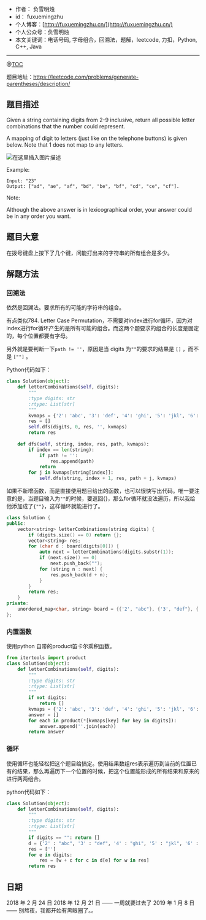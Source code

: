 
- 作者：    负雪明烛
- id：      fuxuemingzhu
- 个人博客：[http://fuxuemingzhu.cn/](http://fuxuemingzhu.cn/)
- 个人公众号：负雪明烛
- 本文关键词：电话号码, 字母组合，回溯法，题解，leetcode, 力扣，Python, C++, Java

---
@[TOC](目录)


题目地址：https://leetcode.com/problems/generate-parentheses/description/


## 题目描述


Given a string containing digits from 2-9 inclusive, return all possible letter combinations that the number could represent.

A mapping of digit to letters (just like on the telephone buttons) is given below. Note that 1 does not map to any letters.

![在这里插入图片描述](https://img-blog.csdnimg.cn/img_convert/373139be54a2234a583eea9709c841fd.png)

Example:

	Input: "23"
	Output: ["ad", "ae", "af", "bd", "be", "bf", "cd", "ce", "cf"].

Note:

Although the above answer is in lexicographical order, your answer could be in any order you want.

## 题目大意

在拨号键盘上按下了几个键，问能打出来的字符串的所有组合是多少。

## 解题方法

### 回溯法

依然是回溯法。要求所有的可能的字符串的组合。

有点类似784. Letter Case Permutation，不需要对index进行for循环，因为对index进行for循环产生的是所有可能的组合。而这两个题要求的组合的长度是固定的，每个位置都要有字母。

另外就是要判断一下``path != ''``，原因是当 digits 为`""`的要求的结果是 `[]` ，而不是 `[""]` 。

Python代码如下：

```python
class Solution(object):
    def letterCombinations(self, digits):
        """
        :type digits: str
        :rtype: List[str]
        """
        kvmaps = {'2': 'abc', '3': 'def', '4': 'ghi', '5': 'jkl', '6': 'mno', '7': 'pqrs', '8': 'tuv', '9': 'wxyz'}
        res = []
        self.dfs(digits, 0, res, '', kvmaps)
        return res
    
    def dfs(self, string, index, res, path, kvmaps):
        if index == len(string):
            if path != '':
                res.append(path)
            return
        for j in kvmaps[string[index]]:
            self.dfs(string, index + 1, res, path + j, kvmaps)
```

如果不新增函数，而是直接使用题目给出的函数，也可以很快写出代码。唯一要注意的是，当题目输入为``""``的时候，要返回{}，那么for循环就没法遍历，所以我给他添加成了``{""}``，这样循环就能进行了。

```cpp
class Solution {
public:
    vector<string> letterCombinations(string digits) {
        if (digits.size() == 0) return {};
        vector<string> res;
        for (char d : board[digits[0]]) {
            auto next = letterCombinations(digits.substr(1));
            if (next.size() == 0)
                next.push_back("");
            for (string n : next) {
                res.push_back(d + n);
            }
        }
        return res;
    }
private:
    unordered_map<char, string> board = {{'2', "abc"}, {'3', "def"}, {'4', "ghi"}, {'5', "jkl"}, {'6', "mno"}, {'7', "pqrs"}, {'8', "tuv"}, {'9', "wxyz"}};
};
```

### 内置函数

使用python 自带的product笛卡尔乘积函数。

```python
from itertools import product
class Solution(object):
    def letterCombinations(self, digits):
        """
        :type digits: str
        :rtype: List[str]
        """
        if not digits:
            return []
        kvmaps = {'2': 'abc', '3': 'def', '4': 'ghi', '5': 'jkl', '6': 'mno', '7': 'pqrs', '8': 'tuv', '9': 'wxyz'}
        answer = []
        for each in product(*[kvmaps[key] for key in digits]):
            answer.append(''.join(each))
        return answer
```

### 循环

使用循环也能轻松把这个题目给搞定。使用结果数组res表示遍历到当前的位置已有的结果，那么再遍历下一个位置的时候，把这个位置能形成的所有结果和原来的进行两两组合。

python代码如下：

```python
class Solution(object):
    def letterCombinations(self, digits):
        """
        :type digits: str
        :rtype: List[str]
        """
        if digits == "": return []
        d = {'2' : "abc", '3' : "def", '4' : "ghi", '5' : "jkl", '6' : "mno", '7' : "pqrs", '8' : "tuv", '9' : "wxyz"}
        res = ['']
        for e in digits:
            res = [w + c for c in d[e] for w in res]
        return res
```

## 日期

2018 年 2 月 24 日 
2018 年 12 月 21 日 —— 一周就要过去了
2019 年 1 月 8 日 —— 别熬夜，我都开始有黑眼圈了。。


  [1]: http://img.blog.csdn.net/20150926195427474
